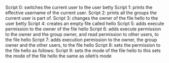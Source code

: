 Script 0: switches the current user to the user betty
Script 1: prints the effective username of the current user.
Script 2: prints all the groups the current user is part of.
Script 3: changes the owner of the file hello to the user betty
Script 4: creates an empty file called hello
Script 5: adds execute permission to the owner of the file hello
Script 6: adds execute permission to the owner and the group owner, and read permission to other users, to the file hello
Script 7: adds execution permission to the owner, the group owner and the other users, to the file hello
Script 8: sets the permission to the file hello as follows:
Script 9: sets the mode of the file hello to this
sets the mode of the file hello the same as olleh’s mode
